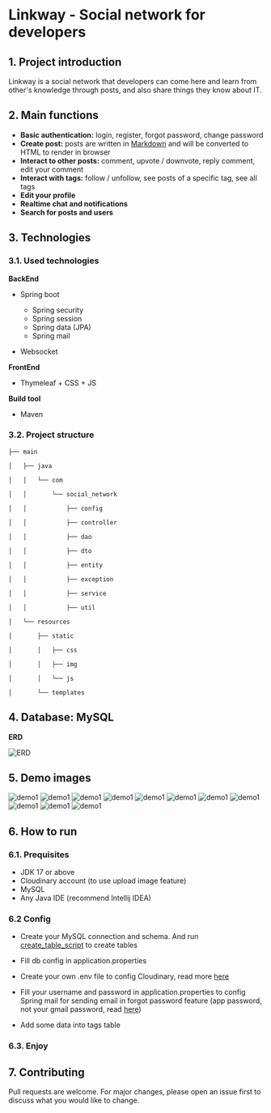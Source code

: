 # Linkway - Social network for developers

## 1. Project introduction
Linkway is a social network that developers can come here and learn from other's knowledge through posts, 
and also share things they know about IT.

## 2. Main functions

- **Basic authentication:** login, register, forgot password, change password
- **Create post:** posts are written in [Markdown](https://www.markdownguide.org/getting-started/) 
 and will be converted to HTML to render in browser
- **Interact to other posts:** comment, upvote / downvote, reply comment, edit your comment
- **Interact with tags:** follow / unfollow, see posts of a specific tag, see all tags
- **Edit your profile**
- **Realtime chat and notifications**
- **Search for posts and users**

## 3. Technologies

### 3.1. Used technologies

**BackEnd**

- Spring boot
  - Spring security
  - Spring session
  - Spring data (JPA)
  - Spring mail

- Websocket

**FrontEnd**

- Thymeleaf + CSS + JS

**Build tool**
- Maven

### 3.2. Project structure
``` 
├── main

│   ├── java

│   │   └── com

│   │       └── social_network

│   │           ├── config

│   │           ├── controller

│   │           ├── dao

│   │           ├── dto

│   │           ├── entity

│   │           ├── exception

│   │           ├── service

│   │           ├── util

│   └── resources

│       ├── static

│       │   ├── css

│       │   ├── img

│       │   └── js

│       └── templates
```

## 4. Database: MySQL
**ERD**

![ERD](images/ERD.png)

## 5. Demo images

![demo1](images/1.png)
![demo1](images/2.png)
![demo1](images/3.png)
![demo1](images/4.png)
![demo1](images/5.png)
![demo1](images/6.png)
![demo1](images/7.png)
![demo1](images/8.png)
![demo1](images/9.png)
![demo1](images/10.png)
![demo1](images/11.png)

## 6. How to run

### 6.1. Prequisites

- JDK 17 or above
- Cloudinary account (to use upload image feature)
- MySQL
- Any Java IDE (recommend Intellij IDEA)

### 6.2 Config

- Create your MySQL connection and schema. And run [create_table_script](create_tables_mysql.sql) to create tables

- Fill db config in application.properties

- Create your own .env file to config Cloudinary, read more [here](https://cloudinary.com/documentation/java_integration)

- Fill your username and password in application.properties to config Spring mail for sending email in forgot password feature
  (app password, not your gmail password, read [here](https://knowledge.workspace.google.com/kb/how-to-create-app-passwords-000009237))

- Add some data into tags table

### 6.3. Enjoy 

## 7. Contributing

Pull requests are welcome. For major changes, please open an issue first to discuss what you would like to change.

